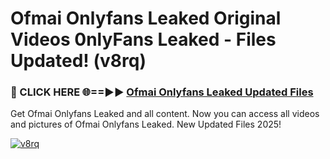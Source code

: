 # Ofmai Onlyfans Leaked Original Videos 0nlyFans Leaked - Files Updated! (v8rq)

<h3>🔴 CLICK HERE 🌐==►► <a href="https://tinyurl.com/x26r9saj" rel="nofollow">Ofmai Onlyfans Leaked Updated Files</a></h3>

Get Ofmai Onlyfans Leaked and all content. Now you can access all videos and pictures of Ofmai Onlyfans Leaked. New Updated Files 2025!

[![v8rq](https://i.imgur.com/LkgZPqh.gif)](https://tinyurl.com/x26r9saj)
